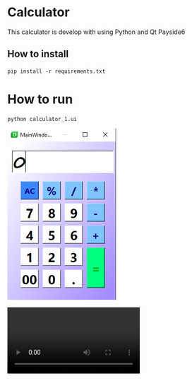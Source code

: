 # Calculator

This calculator is develop with using Python and Qt Payside6

## How to install

```
pip install -r requirements.txt
```

# How to run

```
python calculator_1.ui
```

![alt text](assents/Calculator.PNG)


<video controls src="assents/output_C.mp4" title="Title"></video>